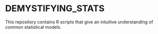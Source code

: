 # DEMYSTIFYING_STATS
This repository contains R scripts that give an intuitive understanding of common statistical models. 
